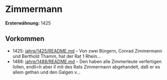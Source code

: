 # Zimmermann

**Ersterwähnung:** 1425

## Vorkommen
- 1425: [jahre/1425/README.md](../jahre/1425/README.md) – Von zwei Bürgern, Conrad Zimmermann und Berthold
Thamm, hat der Rat 1 Rhein...
- 1488: [jahre/1488/README.md](../jahre/1488/README.md) – Den haben alle
Zimmerleute verfertigen ſollen, endli<h aber iſ mit des
Rats Zimmermann abgehandelt, daß er es allein gethan
und den Galgen v...
